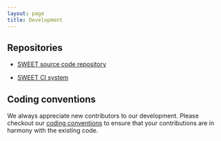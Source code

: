 ```yaml
---
layout: page
title: Development
---
```


## Repositories

* [SWEET source code repository](https://www.github.com/schreiberx/sweet)

* [SWEET CI system](https://gitlab.inria.fr/mschreib/sweet-ci-tests/-/pipelines)


## Coding conventions

We always appreciate new contributors to our development.
Please checkout our [coding conventions](coding_conventions.html) to ensure that your contributions are in harmony with the existing code.

